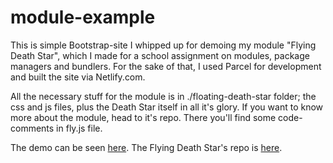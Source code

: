 # module-example

This is simple Bootstrap-site I whipped up for demoing my module "Flying Death Star", which I made for a school assignment on modules, package managers and bundlers. For the sake of that, I used Parcel for development and built the site via Netlify.com.

All the necessary stuff for the module is in ./floating-death-star folder; the css and js files, plus the Death Star itself in all it's glory. If you want to know more about the module, head to it's repo. There you'll find some code-comments in fly.js file.

The demo can be seen [here](#).
The Flying Death Star's repo is [here](https://github.com/gvestmann/flying-death-star). 